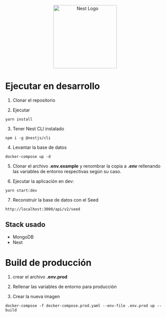 <p align="center">
  <a href="http://nestjs.com/" target="blank"><img src="https://nestjs.com/img/logo-small.svg" width="200" alt="Nest Logo" /></a>
</p>

# Ejecutar en desarrollo

1. Clonar el repositorio

2. Ejecutar

```shell
yarn install
```

3. Tener Nest CLI instalado

```shell
npm i -g @nestjs/cli
```

4. Levantar la base de datos

```shell
docker-compose up -d
```

5. Clonar el archivo **.env.example** y renombrar la copia a **.env** rellenando las variables de entorno respectivas según su caso.

6. Ejecutar la aplicación en dev:

```shell
yarn start:dev
```

7. Reconstruir la base de datos con el Seed

```shell
http://localhost:3000/api/v2/seed
```

## Stack usado

- MongoDB
- Nest

# Build de producción

1. crear el archivo **.env.prod**

2. Rellenar las variables de entorno para producción

3. Crear la nueva imagen

```shell
docker-compose -f docker-compose.prod.yaml --env-file .env.prod up --build
```
